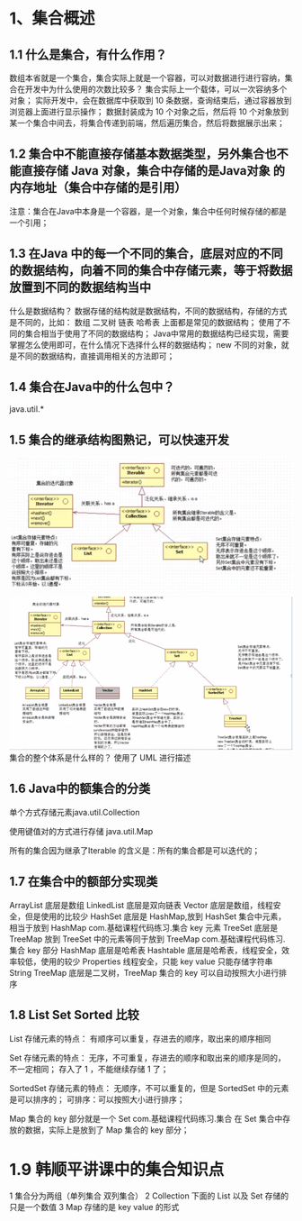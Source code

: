 # 1、集合概述
## 1.1 什么是集合，有什么作用？
数组本省就是一个集合，集合实际上就是一个容器，可以对数据进行进行容纳，集合在开发中为什么使用的次数比较多？
集合实际上一个载体，可以一次容纳多个对象；
实际开发中，会在数据库中获取到 10 条数据，查询结束后，通过容器放到浏览器上面进行显示操作；
数据封装成为 10 个对象之后，然后将 10 个对象放到某一个集合中间去，将集合传递到前端，然后遍历集合，然后将数据展示出来；
## 1.2 集合中不能直接存储基本数据类型，另外集合也不能直接存储 Java 对象，集合中存储的是Java对象 的内存地址（集合中存储的是引用）
注意：集合在Java中本身是一个容器，是一个对象，集合中任何时候存储的都是一个引用；
## 1.3 在Java 中的每一个不同的集合，底层对应的不同的数据结构，向着不同的集合中存储元素，等于将数据放置到不同的数据结构当中
什么是数据结构？
数据存储的结构就是数据结构，不同的数据结构，存储的方式是不同的，比如：
    数组
    二叉树
    链表
    哈希表
上面都是常见的数据结构；
使用了不同的集合相当于使用了不同的数据结构；
Java中常用的数据结构已经实现，需要掌握怎么使用即可，在什么情况下选择什么样的数据结构；
new 不同的对象，就是不同的数据结构，直接调用相关的方法即可；
## 1.4 集合在Java中的什么包中？
java.util.*

## 1.5 集合的继承结构图熟记，可以快速开发
![img_1.png](img_1.png)
![img_2.png](img_2.png)
集合的整个体系是什么样的？
使用了 UML 进行描述
## 1.6 Java中的额集合的分类
单个方式存储元素java.util.Collection

使用键值对的方式进行存储 java.util.Map

所有的集合因为继承了Iterable 的含义是：所有的集合都是可以迭代的；

## 1.7 在集合中的额部分实现类
ArrayList       底层是数组
LinkedList      底层是双向链表
Vector          底层是数组，线程安全，但是使用的比较少
HashSet         底层是 HashMap,放到 HashSet 集合中元素，相当于放到 HashMap com.基础课程代码练习.集合 key 元素
TreeSet         底层是 TreeMap 放到 TreeSet 中的元素等同于放到 TreeMap com.基础课程代码练习.集合 key 部分
HashMap         底层是哈希表
Hashtable       底层是哈希表，线程安全，效率较低，使用的较少
Properties      线程安全，只能 key value 只能存储字符串 String
TreeMap         底层是二叉树，TreeMap 集合的 key 可以自动按照大小进行排序

## 1.8 List Set Sorted 比较
List 存储元素的特点：
有顺序可以重复，存进去的顺序，取出来的顺序相同

Set 存储元素的特点：
无序，不可重复，存进去的顺序和取出来的顺序是同的，不一定相同；
存入了 1 ，不能继续存储 1 了；

SortedSet 存储元素的特点：
无顺序，不可以重复的，但是 SortedSet 中的元素是可以排序的；
可排序：可以按照大小进行排序；

Map 集合的 key 部分就是一个 Set com.基础课程代码练习.集合
在 Set 集合中存放的数据，实际上是放到了 Map 集合的 key 部分；

# 1.9 韩顺平讲课中的集合知识点
1 集合分为两组（单列集合 双列集合）
2 Collection 下面的 List 以及 Set 存储的只是一个数值
3 Map 存储的是 key value 的形式